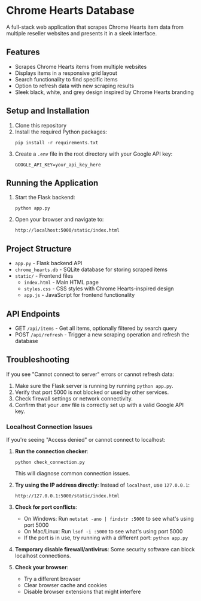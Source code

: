 # Chrome Hearts Database

A full-stack web application that scrapes Chrome Hearts item data from multiple reseller websites and presents it in a sleek interface.

## Features

- Scrapes Chrome Hearts items from multiple websites
- Displays items in a responsive grid layout
- Search functionality to find specific items
- Option to refresh data with new scraping results
- Sleek black, white, and grey design inspired by Chrome Hearts branding

## Setup and Installation

1. Clone this repository
2. Install the required Python packages:
   ```
   pip install -r requirements.txt
   ```
3. Create a `.env` file in the root directory with your Google API key:
   ```
   GOOGLE_API_KEY=your_api_key_here
   ```

## Running the Application

1. Start the Flask backend:
   ```
   python app.py
   ```
2. Open your browser and navigate to:
   ```
   http://localhost:5000/static/index.html
   ```

## Project Structure

- `app.py` - Flask backend API
- `chrome_hearts.db` - SQLite database for storing scraped items
- `static/` - Frontend files
  - `index.html` - Main HTML page
  - `styles.css` - CSS styles with Chrome Hearts-inspired design
  - `app.js` - JavaScript for frontend functionality

## API Endpoints

- GET `/api/items` - Get all items, optionally filtered by search query
- POST `/api/refresh` - Trigger a new scraping operation and refresh the database

## Troubleshooting

If you see "Cannot connect to server" errors or cannot refresh data:

1. Make sure the Flask server is running by running `python app.py`.
2. Verify that port 5000 is not blocked or used by other services.
3. Check firewall settings or network connectivity.
4. Confirm that your .env file is correctly set up with a valid Google API key.

### Localhost Connection Issues

If you're seeing "Access denied" or cannot connect to localhost:

1. **Run the connection checker**: 
   ```
   python check_connection.py
   ```
   This will diagnose common connection issues.

2. **Try using the IP address directly**:
   Instead of `localhost`, use `127.0.0.1`:
   ```
   http://127.0.0.1:5000/static/index.html
   ```

3. **Check for port conflicts**:
   - On Windows: Run `netstat -ano | findstr :5000` to see what's using port 5000
   - On Mac/Linux: Run `lsof -i :5000` to see what's using port 5000
   - If the port is in use, try running with a different port: `python app.py`

4. **Temporary disable firewall/antivirus**:
   Some security software can block localhost connections.

5. **Check your browser**:
   - Try a different browser
   - Clear browser cache and cookies
   - Disable browser extensions that might interfere
